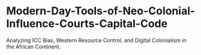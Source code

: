 # Modern-Day-Tools-of-Neo-Colonial-Influence-Courts-Capital-Code
Analyzing ICC Bias, Western Resource Control, and Digital Colonialism in the African Continent. 
